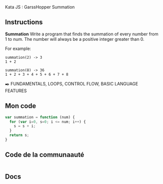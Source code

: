 Kata JS : GarssHopper Summation 

## Instructions
**Summation**
Write a program that finds the summation of every number from 1 to num. The number will always be a positive integer greater than 0.

For example:
```
summation(2) -> 3
1 + 2

summation(8) -> 36
1 + 2 + 3 + 4 + 5 + 6 + 7 + 8
```
✒️ FUNDAMENTALS, LOOPS, CONTROL FLOW, BASIC LANGUAGE FEATURES

## Mon code
```js
var summation = function (num) {
  for (var i=0, s=0; i <= num; i++) {
    s = s + i;
  }
  return s;
}
```

## Code de la communaauté
```js
```

## Docs
